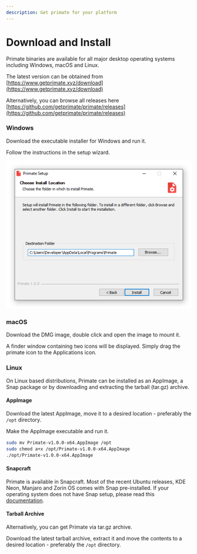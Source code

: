 ```yaml
---
description: Get primate for your platform
---
```


# Download and Install

Primate binaries are available for all major desktop operating systems including Windows, macOS and Linux.

The latest version can be obtained from [https://www.getprimate.xyz/download](https://www.getprimate.xyz/download)

Alternatively, you can browse all releases here [https://github.com/getprimate/primate/releases](https://github.com/getprimate/primate/releases)

### Windows

Download the executable installer for Windows and run it.

Follow the instructions in the setup wizard.

![Installer on Windows 10](../.gitbook/assets/exe-windows-10.png)

### macOS

Download the DMG image, double click and open the image to mount it.

A finder window containing two icons will be displayed. Simply drag the primate icon to the Applications icon.

### Linux

On Linux based distributions, Primate can be installed as an AppImage, a Snap package or by downloading and extracting the tarball (tar.gz) archive.

#### AppImage

Download the latest AppImage, move it to a desired location - preferably the `/opt` directory.

Make the AppImage executable and run it.

```bash
sudo mv Primate-v1.0.0-x64.AppImage /opt
sudo chmod a+x /opt/Primate-v1.0.0-x64.AppImage
./opt/Primate-v1.0.0-x64.AppImage
```

#### Snapcraft

Primate is available in Snapcraft. Most of the recent Ubuntu releases, KDE Neon, Manjaro and Zorin OS comes with Snap pre-installed. If your operating system does not have Snap setup, please read this[ documentation](https://snapcraft.io/docs/installing-snapd).

#### Tarball Archive

Alternatively, you can get Primate via tar.gz archive.

Download the latest tarball archive, extract it and move the contents to a desired location - preferably the `/opt` directory.
